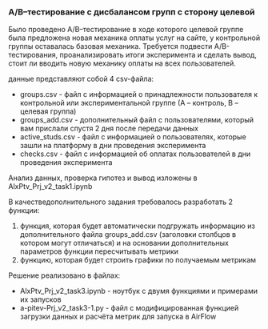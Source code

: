 ### A/B–тестирование с дисбалансом групп с сторону целевой

Было проведено A/B–тестирование в ходе которого целевой группе была предложена новая механика оплаты услуг на сайте, у контрольной группы оставалась базовая механика. Требуется подвести A/B-тестирования, проанализировать итоги эксперимента и сделать вывод, стоит ли вводить новую механику оплаты на всех пользователей. 

данные представляют собой 4 csv-файла:
- groups.csv - файл с информацией о принадлежности пользователя к контрольной или экспериментальной группе (А – контроль, B – целевая группа) 
- groups_add.csv - дополнительный файл с пользователями, который вам прислали спустя 2 дня после передачи данных
- active_studs.csv - файл с информацией о пользователях, которые зашли на платформу в дни проведения эксперимента
- checks.csv - файл с информацией об оплатах пользователей в дни проведения эксперимента

Анализ данных, проверка гипотез и вывод изложены в AlxPtv_Prj_v2_task1.ipynb

В качестведополнительного задания требовалось разработать 2 функции: 
1. функция, которая будет автоматически подгружать информацию из дополнительного файла groups_add.csv (заголовки столбцов в котором могут отличаться) и на основании дополнительных параметров функции пересчитывать метрики
2. функцию, которая будет строить графики по получаемым метрикам

Решение реализовано в файлах:
- AlxPtv_Prj_v2_task3.ipynb - ноутбук с двумя функциями и примерами их запусков
- a-pitev-Prj_v2_task3-1.py - файл с модифицированная функцией загрузки данных и расчёта метрик для запуска в AirFlow 
  
